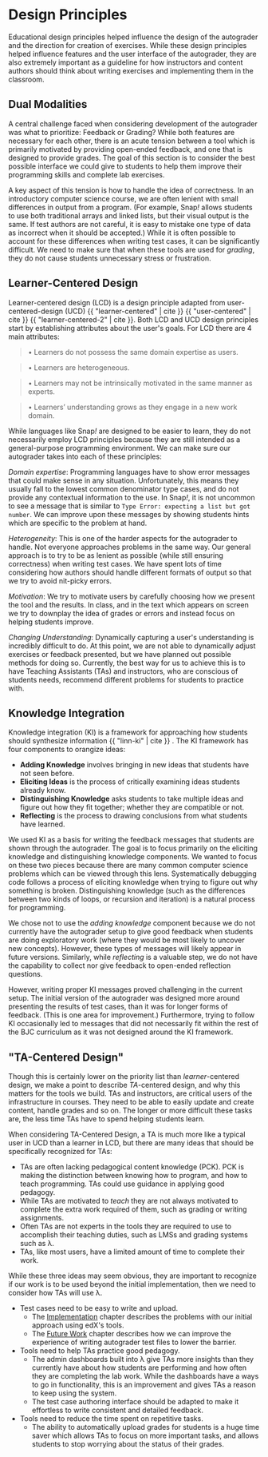 # Design Principles

Educational design principles helped influence the design of the autograder and the direction for creation of exercises. While these design principles helped influence features and the user interface of the autograder, they are also extremely important as a guideline for how instructors and content authors should think about writing exercises and implementing them in the classroom.

## Dual Modalities
A central challenge faced when considering development of the autograder was what to prioritize: Feedback or Grading? While both features are necessary for each other, there is an acute tension between a tool which is primarily motivated by providing open-ended feedback, and one that is designed to provide grades. The goal of this section is to consider the best possible interface we could give to students to help them improve their programming skills and complete lab exercises.

A key aspect of this tension is how to handle the idea of correctness. In an introductory computer science course, we are often lenient with small differences in output from a program. (For example, Snap<em>!</em> allows students to use both traditional arrays and linked lists, but their visual output is the same. If test authors are not careful, it is easy to mistake one type of data as incorrect when it should be accepted.) While it is often possible to account for these differences when writing test cases, it can be significantly difficult. We need to make sure that when these tools are used for *grading*, they do not cause students unnecessary stress or frustration.

<!--
	Doesn't a feedback tool still suffer from this problem??
-->
## Learner-Centered Design
Learner-centered design (LCD) is a design principle adapted from user-centered-design (UCD) {{ "learner-centered" | cite }} {{ "user-centered" | cite }} {{ "learner-centered-2" | cite }}. Both LCD and UCD design principles start by establishing attributes about the user's goals. For LCD there are 4 main attributes:

> • Learners do not possess the same domain expertise as users.

> • Learners are heterogeneous.

> • Learners may not be intrinsically motivated in the same manner as experts. 

> • Learners’ understanding grows as they engage in a new work domain.

While languages like Snap<em>!</em> are designed to be easier to learn, they do not necessarily employ LCD principles because they are still intended as a general-purpose programming environment. We can make sure our autograder takes into each of these principles:

_Domain expertise_: Programming languages have to show error messages that could make sense in any situation. Unfortunately, this means they usually fall to the lowest common denominator type cases, and do not provide any contextual information to the use. In Snap<em>!</em>, it is not uncommon to see a message that is similar to `Type Error: expecting a list but got number`. We can improve upon these messages by showing students hints which are specific to the problem at hand.

*Heterogeneity*: This is one of the harder aspects for the autograder to handle. Not everyone approaches problems in the same way. Our general approach is to try to be as lenient as possible (while still ensuring correctness) when writing test cases. We have spent lots of time considering how authors should handle different formats of output so that we try to avoid nit-picky errors.

*Motivation*: We try to motivate users by carefully choosing how we present the tool and the results. In class, and in the text which appears on screen we try to downplay the idea of grades or errors and instead focus on helping students improve.

*Changing Understanding*: Dynamically capturing a user's understanding is incredibly difficult to do. At this point, we are not able to dynamically adjust exercises or feedback presented, but we have planned out possible methods for doing so. Currently, the best way for us to achieve this is to have Teaching Assistants (TAs) and instructors, who are conscious of students needs, recommend different problems for students to practice with. 

## Knowledge Integration
Knowledge integration (KI) is a framework for approaching how students should synthesize information {{ "linn-ki" | cite }} . The KI framework has four components to orangize ideas:

* **Adding Knowledge** involves bringing in new ideas that students have not seen before.
* **Eliciting Ideas** is the process of critically examining ideas students already know. 
* **Distinguishing Knowledge** asks students to take multiple ideas and figure out how they fit together; whether they are compatible or not.
* **Reflecting** is the process to drawing conclusions from what students have learned.

We used KI as a basis for writing the feedback messages that students are shown through the autograder. The goal is to focus primarily on the eliciting knowledge and distinguishing knowledge components. We wanted to focus on these two pieces because there are many common computer science problems which can be viewed through this lens. Systematically debugging code follows a process of eliciting knowledge when trying to figure out why something is broken. Distinguishing knowledge (such as the differences between two kinds of loops, or recursion and iteration) is a natural process for programming.

We chose not to use the *adding knowledge* component because we do not currently have the autograder setup to give good feedback when students are doing exploratory work (where they would be most likely to uncover new concepts). However, these types of messages will likely appear in future versions. Similarly, while *reflecting* is a valuable step, we do not have the capability to collect nor give feedback to open-ended reflection questions.

However, writing proper KI messages proved challenging in the current setup. The initial version of the autograder was designed more around presenting the results of test cases, than it was for longer forms of feedback. (This is one area for improvement.) Furthermore, trying to follow KI occasionally led to messages that did not necessarily fit within the rest of the BJC curriculum as it was not designed around the KI framework.


## "TA-Centered Design"
Though this is certainly lower on the priority list than _learner_-centered design, we make a point to describe _TA_-centered design, and why this matters for the tools we build. TAs and instructors, are critical users of the infrastructure in courses. They need to be able to easily update and create content, handle grades and so on. The longer or more difficult these tasks are, the less time TAs have to spend helping students learn.

When considering TA-Centered Design, a TA is much more like a typical user in UCD than a learner in LCD, but there are many ideas that should be specifically recognized for TAs:

* TAs are often lacking pedagogical content knowledge (PCK). PCK is making the distinction between knowing how to program, and how to teach programming. TAs could use guidance in applying good pedagogy. 
* While TAs are motivated to _teach_ they are not always motivated to complete the extra work required of them, such as grading or writing assignments.
* Often TAs are not experts in the tools they are required to use to accomplish their teaching duties, such as LMSs and grading systems such as λ.
* TAs, like most users, have a limited amount of time to complete their work.

While these three ideas may seem obvious, they are important to recognize if our work is to be used beyond the initial implementation, then we need to consider how TAs will use λ.

* Test cases need to be easy to write and upload.
	* The [Implementation](./implementation.md) chapter describes the problems with our initial approach using edX's tools.
	* The [Future Work](./future-work.md) chapter describes how we can improve the experience of writing autograder test files to lower the barrier.
* Tools need to help TAs practice good pedagogy.
	* The admin dashboards built into λ give TAs more insights than they currently have about how students are performing and how often they are completing the lab work. While the dashboards have a ways to go in functionality, this is an improvement and gives TAs a reason to keep using the system.
	* The test case authoring interface should be adapted to make it effortless to write consistent and detailed feedback.
* Tools need to reduce the time spent on repetitive tasks.
	* The ability to automatically upload grades for students is a huge time saver which allows TAs to focus on more important tasks, and allows students to stop worrying about the status of their grades.
